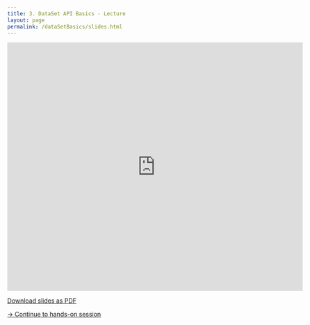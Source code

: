 ```yaml
---
title: 3. DataSet API Basics - Lecture
layout: page
permalink: /dataSetBasics/slides.html
---
```


<iframe src="https://www.slideshare.net/slideshow/embed_code/key/BJVkTf8Y7AYeya" width="680" height="571" frameborder="0" marginwidth="0" marginheight="0" scrolling="no"></iframe>

[Download slides as PDF]({{site.baseurl}}/slides/flink_batch_basics.pdf)

[-> Continue to hands-on session]({{site.baseurl}}/dataSetBasics/handsOn.html)